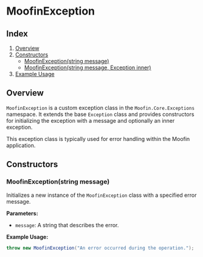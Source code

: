 # MoofinException 

## Index

1. [Overview](#overview)
2. [Constructors](#constructors)
   - [MoofinException(string message)](#moofinexceptionstring-message)
   - [MoofinException(string message, Exception inner)](#moofinexceptionstring-message-exception-inner)
3. [Example Usage](#example-usage)

## Overview

`MoofinException` is a custom exception class in the `Moofin.Core.Exceptions` namespace. It extends the base `Exception` class and provides constructors for initializing the exception with a message and optionally an inner exception.

This exception class is typically used for error handling within the Moofin application.

## Constructors

### MoofinException(string message)

Initializes a new instance of the `MoofinException` class with a specified error message.

**Parameters:**

- `message`: A string that describes the error.

**Example Usage:**

```csharp
throw new MoofinException("An error occurred during the operation.");

